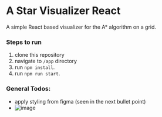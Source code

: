 # A Star Visualizer React

A simple React based visualizer for the A* algorithm on a grid.

### Steps to run
1. clone this repository
2. navigate to `/app` directory 
3. run `npm install`.
4. run `npm run start`.

### General Todos:
- apply styling from figma (seen in the next bullet point)
- ![image](https://user-images.githubusercontent.com/32250073/133344842-72721a47-1047-4417-ab7a-30e0435238c3.png)
